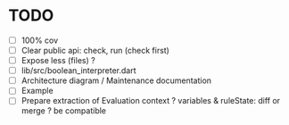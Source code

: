 # TODO

-   [ ] 100% cov
-   [ ] Clear public api: check, run (check first)
-   [ ] Expose less (files) ?
-   [ ] lib/src/boolean\_interpreter.dart
-   [ ] Architecture diagram / Maintenance documentation
-   [ ] Example
-   [ ] Prepare extraction of Evaluation context ? variables & ruleState:
    diff or merge ? be compatible
